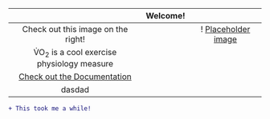  | | Welcome! | |
 | :------: |:--------:| :--------: | 
 | Check out this image on the right! | | ! [Placeholder image](markdownimg.png) |
 | V&#x0307;O<sub>2</sub> is a cool exercise physiology measure | 
 | [Check out the Documentation](document.md) |
 | dasdad |

```diff
+ This took me a while!
